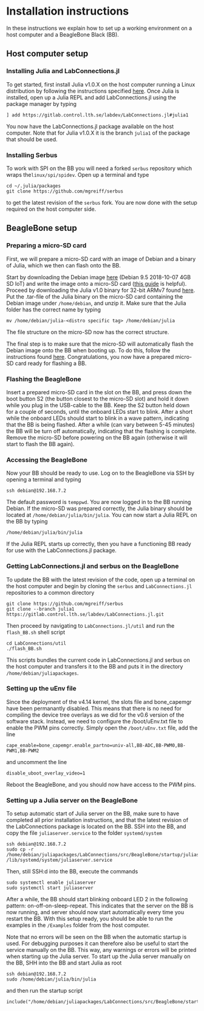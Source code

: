 
<a id='Installation-instructions-1'></a>

# Installation instructions


In these instructions we explain how to set up a working environment on a host computer and a BeagleBone Black (BB).


<a id='Host-computer-setup-1'></a>

## Host computer setup


<a id='Installing-Julia-and-LabConnections.jl-1'></a>

### Installing Julia and LabConnections.jl


To get started, first install Julia v1.0.X on the host computer running a Linux distribution by following the instructions specified [here](https://github.com/JuliaLang/julia/blob/master/README.md). Once Julia is installed, open up a Julia REPL and add LabConnections.jl using the package manager by typing


```
] add https://gitlab.control.lth.se/labdev/LabConnections.jl#julia1
```


You now have the LabConnections.jl package available on the host computer. Note that for Julia v1.0.X it is the branch `julia1` of the package that should be used.


<a id='Installing-Serbus-1'></a>

### Installing Serbus


To work with SPI on the BB you will need a forked `serbus` repository which wraps the`linux/spi/spidev`. Open up a terminal and type


```
cd ~/.julia/packages
git clone https://github.com/mgreiff/serbus
```


to get the latest revision of the `serbus` fork. You are now done with the setup required on the host computer side.


<a id='BeagleBone-setup-1'></a>

## BeagleBone setup


<a id='Preparing-a-micro-SD-card-1'></a>

### Preparing a micro-SD card


First, we will prepare a micro-SD card with an image of Debian and a binary of Julia, which we then can flash onto the BB.


Start by downloading the Debian image [here](http://beagleboard.org/latest-images) (Debian 9.5 2018-10-07 4GB SD IoT) and write the image onto a micro-SD card ([this guide](http://derekmolloy.ie/write-a-new-image-to-the-beaglebone-black/) is helpful). Proceed by downloading the Julia v1.0 binary for 32-bit ARMv7 found [here](https://julialang.org/downloads/). Put the .tar-file of the Julia binary on the micro-SD card containing the Debian image under `/home/debian`, and unzip it. Make sure that the Julia folder has the correct name by typing


```
mv /home/debian/julia-<distro specific tag> /home/debian/julia
```


The file structure on the micro-SD now has the correct structure.


The final step is to make sure that the micro-SD will automatically flash the Debian image onto the BB when booting up. To do this, follow the instructions found [here](https://elinux.org/Beagleboard:BeagleBoneBlack_Debian#Flashing_eMMC). Congratulations, you now have a prepared micro-SD card ready for flashing a BB.


<a id='Flashing-the-BeagleBone-1'></a>

### Flashing the BeagleBone


Insert a prepared micro-SD card in the slot on the BB, and press down the boot button S2 (the button closest to the micro-SD slot) and hold it down while you plug in the USB-cable to the BB. Keep the S2 button held down for a couple of seconds, until the onboard LEDs start to blink. After a short while the onboard LEDs should start to blink in a wave pattern, indicating that the BB is being flashed. After a while (can vary between 5-45 minutes) the BB will be turn off automatically, indicating that the flashing is complete. Remove the micro-SD before powering on the BB again (otherwise it will start to flash the BB again).


<a id='Accessing-the-BeagleBone-1'></a>

### Accessing the BeagleBone


Now your BB should be ready to use. Log on to the BeagleBone via SSH by opening a terminal and typing


```
ssh debian@192.168.7.2
```


The default password is `temppwd`. You are now logged in to the BB running Debian. If the micro-SD was prepared correctly, the Julia binary should be located at `/home/debian/julia/bin/julia`. You can now start a Julia REPL on the BB by typing


```
/home/debian/julia/bin/julia
```


If the Julia REPL starts up correctly, then you have a functioning BB ready for use with the LabConnections.jl package.


<a id='Getting-LabConnections.jl-and-serbus-on-the-BeagleBone-1'></a>

### Getting LabConnections.jl and serbus on the BeagleBone


To update the BB with the latest revision of the code, open up a terminal on the host computer and begin by cloning the `serbus` and `LabConnections.jl` repositories to a common directory


```
git clone https://github.com/mgreiff/serbus
git clone --branch julia1 https://gitlab.control.lth.se/labdev/LabConnections.jl.git
```


Then proceed by navigating to `LabConnections.jl/util` and run the `flash_BB.sh` shell script


```
cd LabConnections/util
./flash_BB.sh
```


This scripts bundles the current code in LabConnections.jl and serbus on the host computer and transfers it to the BB and puts it in the directory `/home/debian/juliapackages`.


<a id='Setting-up-automatic-communication-1'></a>


<a id='Setting-up-the-uEnv-file-1'></a>

### Setting up the uEnv file


Since the deployment of the v4.14 kernel, the slots file and bone_capemgr have been permanantly disabled. This means that there is no need for compiling the device tree overlays as we did for the v0.6 version of the software stack. Instead, we need to configure the /boot/uEnv.txt file to enable the PWM pins correctly. Simply open the `/boot/uEnv.txt` file, add the line


```
cape_enable=bone_capemgr.enable_partno=univ-all,BB-ADC,BB-PWM0,BB-PWM1,BB-PWM2
```


and uncomment the line


```
disable_uboot_overlay_video=1
```


Reboot the BeagleBone, and you should now have access to the PWM pins.


<a id='Setting-up-a-Julia-server-on-the-BeagleBone-1'></a>

### Setting up a Julia server on the BeagleBone


To setup automatic start of Julia server on the BB, make sure to have completed all prior installation instructions, and that the latest revision of the LabConnections package is located on the BB. SSH into the BB, and copy the file `juliaserver.service` to the folder `systemd/system`


```
ssh debian@192.168.7.2
sudo cp -r /home/debian/juliapackages/LabConnections/src/BeagleBone/startup/juliaserver.service /lib/systemd/system/juliaserver.service
```


Then, still SSH:d into the BB, execute the commands


```
sudo systemctl enable juliaserver
sudo systemctl start juliaserver
```


After a while, the BB should start blinking onboard LED 2 in the following pattern: on-off-on-sleep-repeat. This indicates that the server on the BB is now running, and server should now start automatically every time you restart the BB. With this setup ready, you should be able to run the examples in the `/Examples` folder from the host computer.


Note that no errors will be seen on the BB when the automatic startup is used. For debugging purposes it can therefore also be useful to start the service manually on the BB. This way, any warnings or errors will be printed when starting up the Julia server. To start up the Julia server manually on the BB, SHH into the BB and start Julia as root


```
ssh debian@192.168.7.2
sudo /home/debian/julia/bin/julia
```


and then run the startup script


```
include("/home/debian/juliapackages/LabConnections/src/BeagleBone/startup/startup.jl")
```

